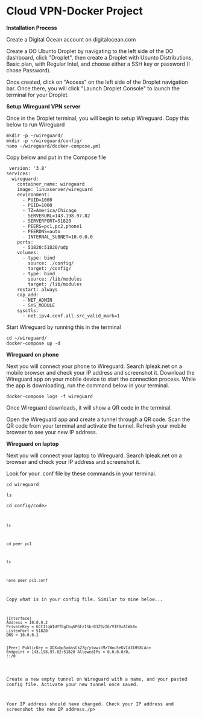 # Cloud VPN-Docker Project

**Installation Process**
<p>Create a Digital Ocean account on digitalocean.com</p>
<p>Create a DO Ubunto Droplet by navigating to the left side of the DO dashboard, click "Droplet", then create a Droplet with Ubunto Distributions, Basic plan, with Regular Intel, and choose either a SSH key or password (I chose Password). </p>
<p>Once created, click on "Access" on the left side of the Droplet navigation bar. Once there, you will click "Launch Droplet Console" to launch the terminal for your Droplet. </p>

**Setup Wireguard VPN server**
<p>Once in the Droplet terminal, you will begin to setup Wireguard. Copy this below to run Wireguard</p>
<pre><code>mkdir -p ~/wireguard/
mkdir -p ~/wireguard/config/
nano ~/wireguard/docker-compose.yml</code></pre>

<p>Copy below and put in the Compose file</p>
<pre><code> version: '3.8'
services:
  wireguard:
    container_name: wireguard
    image: linuxserver/wireguard
    environment:
      - PUID=1000
      - PGID=1000
      - TZ=America/Chicago
      - SERVERURL=143.198.97.82
      - SERVERPORT=51820
      - PEERS=pc1,pc2,phone1
      - PEERDNS=auto
      - INTERNAL_SUBNET=10.0.0.0
    ports:
      - 51820:51820/udp
    volumes:
      - type: bind
        source: ./config/
        target: /config/
      - type: bind
        source: /lib/modules
        target: /lib/modules
    restart: always
    cap_add:
      - NET_ADMIN
      - SYS_MODULE
    sysctls:
      - net.ipv4.conf.all.src_valid_mark=1</code></pre>

<p>Start Wireguard by running this in the terminal</p>
<pre><code>cd ~/wireguard/
docker-compose up -d</code></pre>

**Wireguard on phone**
<p>Next you will connect your phone to Wireguard. Search Ipleak.net on a mobile browser and check your IP address and screenshot it. Download the Wireguard app on your mobile device to start the connection process. While the app is downloading, run the command below in your terminal.</p>
<pre><code>docker-compose logs -f wireguard</code></pre>
<p>Once Wireguard downloads, it will show a QR code in the terminal.</p>
<p>Open the Wireguard app and create a tunnel through a QR code. Scan the QR code from your terminal and activate the tunnel. Refresh your mobile browser to see your new IP address.</p>

**Wireguard on laptop**
<p>Next you will connect your laptop to Wireguard. Search Ipleak.net on a browser and check your IP address and screenshot it.</p>
<p>Look for your .conf file by these commands in your terminal.</p>
<pre><code>cd wireguard</code></pre>
<pre><code>ls</code></pre>
<pre><code>cd config/code></pre>
<pre><code>ls</code></pre>
<pre><code>cd peer_pc1</code></pre>
<pre><code>ls</code></pre>
<pre><code>nano peer_pc1.conf</code></pre>
<p>Copy what is in your config file. Similar to mine below...</p>
<pre><code>[Interface]
Address = 10.0.0.2
PrivateKey = 6CCItqWIdYT6gChq6PGEzISbr83Z9zI6/V1F0xAIWk4=
ListenPort = 51820
DNS = 10.0.0.1

[Peer]
PublicKey = XDXvbp5adasCk27g/ytwwicMz7Wnu5eKVId3lH58LAc=
Endpoint = 143.198.97.82:51820
AllowedIPs = 0.0.0.0/0, ::/0</code></pre>

<p>Create a new empty tunnel on Wireguard with a name, and your pasted config file. Activate your new tunnel once saved.</p>
<p>Your IP address should have changed. Check your IP address and screenshot the new IP address./p>







